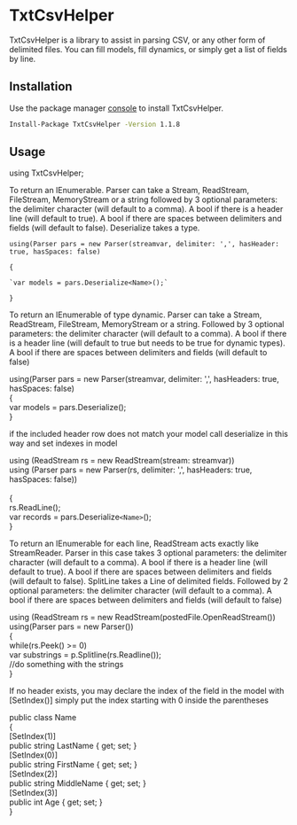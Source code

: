 # TxtCsvHelper

TxtCsvHelper is a library to assist in parsing CSV, or any other form of delimited files. You can fill models, fill dynamics, or simply get a list of fields by line.

## Installation

Use the package manager [console](https://www.nuget.org/packages/TxtCsvHelper/) to install TxtCsvHelper.

```bash
Install-Package TxtCsvHelper -Version 1.1.8
```

## Usage
using TxtCsvHelper;

To return an IEnumerable<T>. 
Parser can take a Stream, ReadStream, FileStream, MemoryStream or a string followed by 3 optional parameters: the delimiter character (will default to a comma). 
A bool if there is a header line (will default to true). 
A bool if there are spaces between delimiters and fields (will default to false). Deserialize takes a type.
  
`using(Parser pars = new Parser(streamvar, delimiter: ',', hasHeader: true, hasSpaces: false)`

`{`

	`var models = pars.Deserialize<Name>();`
	
`}`

To return an IEnumerable of type dynamic. Parser can take a Stream, ReadStream, FileStream, MemoryStream or a string. 
Followed by 3 optional parameters: the delimiter character (will default to a comma). 
A bool if there is a header line (will default to true but needs to be true for dynamic types). 
A bool if there are spaces between delimiters and fields (will default to false)

using(Parser pars = new Parser(streamvar, delimiter: ',', hasHeaders: true, hasSpaces: false)<br>
{<br>
	var models = pars.Deserialize();<br>
}

if the included header row does not match your model call deserialize in this way and set indexes in model

using (ReadStream rs = new ReadStream(stream: streamvar))<br>
using (Parser pars = new Parser(rs, delimiter: ',', hasHeaders: true, hasSpaces: false))<br>          
{<br>
	rs.ReadLine();<br>
	var records = pars.Deserialize`<Name>`();<br>
}

To return an IEnumerable<string> for each line, ReadStream acts exactly like StreamReader. 
Parser in this case takes 3 optional parameters: the delimiter character (will default to a comma). 
A bool if there is a header line (will default to true). A bool if there are spaces between delimiters and fields (will default to false). 
SplitLine takes a Line of delimited fields. Followed by 2 optional parameters: the delimiter character (will default to a comma). 
A bool if there are spaces between delimiters and fields (will default to false)

using (ReadStream rs = new ReadStream(postedFile.OpenReadStream())<br>
using(Parser pars = new Parser())<br>
{<br>
	while(rs.Peek() >= 0)<br>
		var substrings = p.Splitline(rs.Readline());<br>
		//do something with the strings<br>
}

If no header exists, you may declare the index of the field in the model with [SetIndex()]
simply put the index starting with 0 inside the parentheses

public class Name<br>
    {<br>
        [SetIndex(1)]<br>
        public string LastName { get; set; }<br>
        [SetIndex(0)]<br>
        public string FirstName { get; set; }<br>
        [SetIndex(2)]<br>
        public string MiddleName { get; set; }<br>
        [SetIndex(3)]<br>
        public int Age { get; set; }<br>
    }
```
